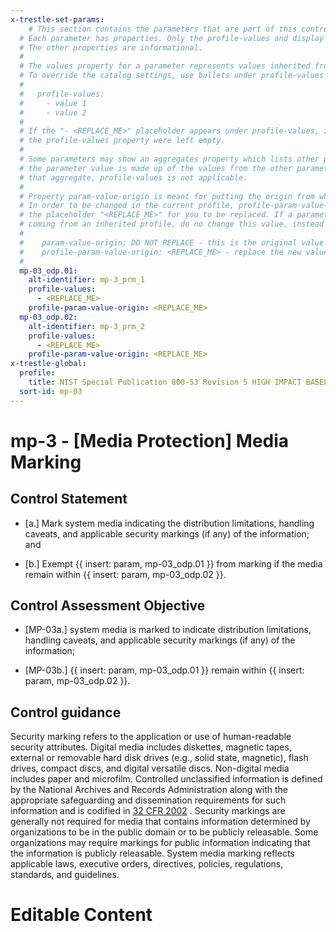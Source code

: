 ```yaml
---
x-trestle-set-params:
    # This section contains the parameters that are part of this control.
  # Each parameter has properties. Only the profile-values and display-name properties are editable.
  # The other properties are informational.
  #
  # The values property for a parameter represents values inherited from the OSCAL catalog.
  # To override the catalog settings, use bullets under profile-values as shown below:
  #
  #   profile-values:
  #     - value 1
  #     - value 2
  #
  # If the "- <REPLACE_ME>" placeholder appears under profile-values, it is the same as if
  # the profile-values property were left empty.
  #
  # Some parameters may show an aggregates property which lists other parameters. This means
  # the parameter value is made up of the values from the other parameters. For parameters
  # that aggregate, profile-values is not applicable.
  #
  # Property param-value-origin is meant for putting the origin from where that parameter comes from.
  # In order to be changed in the current profile, profile-param-value-origin property will be displayed with
  # the placeholder "<REPLACE_ME>" for you to be replaced. If a parameter already has a param-value-origin
  # coming from an inherited profile, do no change this value, instead use profile-param-value-origin as follows:
  #
  #    param-value-origin: DO NOT REPLACE - this is the original value
  #    profile-param-value-origin: <REPLACE_ME> - replace the new value required HERE
  #
  mp-03_odp.01:
    alt-identifier: mp-3_prm_1
    profile-values:
      - <REPLACE_ME>
    profile-param-value-origin: <REPLACE_ME>
  mp-03_odp.02:
    alt-identifier: mp-3_prm_2
    profile-values:
      - <REPLACE_ME>
    profile-param-value-origin: <REPLACE_ME>
x-trestle-global:
  profile:
    title: NIST Special Publication 800-53 Revision 5 HIGH IMPACT BASELINE
  sort-id: mp-03
---
```


# mp-3 - \[Media Protection\] Media Marking

## Control Statement

- \[a.\] Mark system media indicating the distribution limitations, handling caveats, and applicable security markings (if any) of the information; and

- \[b.\] Exempt {{ insert: param, mp-03_odp.01 }} from marking if the media remain within {{ insert: param, mp-03_odp.02 }}.

## Control Assessment Objective

- \[MP-03a.\] system media is marked to indicate distribution limitations, handling caveats, and applicable security markings (if any) of the information;

- \[MP-03b.\] {{ insert: param, mp-03_odp.01 }} remain within {{ insert: param, mp-03_odp.02 }}.

## Control guidance

Security marking refers to the application or use of human-readable security attributes. Digital media includes diskettes, magnetic tapes, external or removable hard disk drives (e.g., solid state, magnetic), flash drives, compact discs, and digital versatile discs. Non-digital media includes paper and microfilm. Controlled unclassified information is defined by the National Archives and Records Administration along with the appropriate safeguarding and dissemination requirements for such information and is codified in [32 CFR 2002](#91f992fb-f668-4c91-a50f-0f05b95ccee3) . Security markings are generally not required for media that contains information determined by organizations to be in the public domain or to be publicly releasable. Some organizations may require markings for public information indicating that the information is publicly releasable. System media marking reflects applicable laws, executive orders, directives, policies, regulations, standards, and guidelines.

# Editable Content

<!-- Make additions and edits below -->
<!-- The above represents the contents of the control as received by the profile, prior to additions. -->
<!-- If the profile makes additions to the control, they will appear below. -->
<!-- The above markdown may not be edited but you may edit the content below, and/or introduce new additions to be made by the profile. -->
<!-- If there is a yaml header at the top, parameter values may be edited. Use --set-parameters to incorporate the changes during assembly. -->
<!-- The content here will then replace what is in the profile for this control, after running profile-assemble. -->
<!-- The current profile has no added parts for this control, but you may add new ones here. -->
<!-- Each addition must have a heading either of the form ## Control my_addition_name -->
<!-- or ## Part a. (where the a. refers to one of the control statement labels.) -->
<!-- "## Control" parts are new parts added after the statement part. -->
<!-- "## Part" parts are new parts added into the top-level statement part with that label. -->
<!-- Subparts may be added with nested hash levels of the form ### My Subpart Name -->
<!-- underneath the parent ## Control or ## Part being added -->
<!-- See https://oscal-compass.github.io/compliance-trestle/tutorials/ssp_profile_catalog_authoring/ssp_profile_catalog_authoring for guidance. -->

